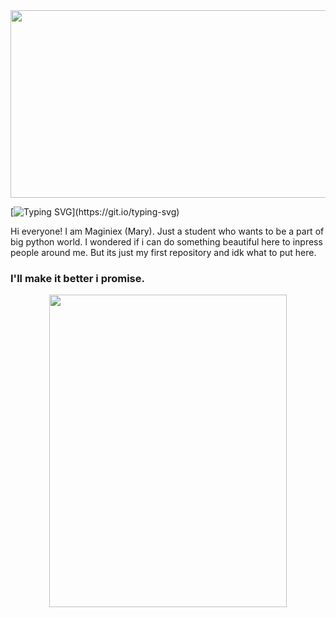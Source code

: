 <div id="header" align="center">
  <img src="https://tproger.ru/s3/uploads/2017/02/python-undersccores.png"width="1000" height="300"/>
</div>

[![Typing SVG](https://readme-typing-svg.herokuapp.com?font=Koulen&size=40&duration=5037&color=2F2EF7&background=1E42FF00&multiline=true&lines=Oh%2C+thahts+a+big+start.)](https://git.io/typing-svg)

Hi everyone! I am Maginiex (Mary).
Just a student who wants to be a part of big python world.
I wondered if i can do something beautiful here to inpress people around me. 
But its just my first repository and idk what to put here.
### I'll make it better i promise.
<div id="header" align="center">
  <img src="https://66.media.tumblr.com/43ff1ae84968ffd84606207e9995a78e/tumblr_py4mvbGe6h1tgo74ho1_1280.gif" width="380" height="500"/>
</div>

